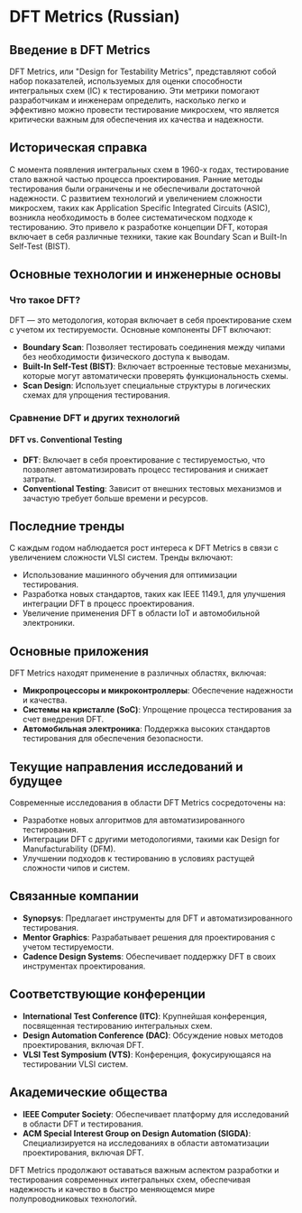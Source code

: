 # DFT Metrics (Russian)

## Введение в DFT Metrics

DFT Metrics, или "Design for Testability Metrics", представляют собой набор показателей, используемых для оценки способности интегральных схем (IC) к тестированию. Эти метрики помогают разработчикам и инженерам определить, насколько легко и эффективно можно провести тестирование микросхем, что является критически важным для обеспечения их качества и надежности. 

## Историческая справка

С момента появления интегральных схем в 1960-х годах, тестирование стало важной частью процесса проектирования. Ранние методы тестирования были ограничены и не обеспечивали достаточной надежности. С развитием технологий и увеличением сложности микросхем, таких как Application Specific Integrated Circuits (ASIC), возникла необходимость в более систематическом подходе к тестированию. Это привело к разработке концепции DFT, которая включает в себя различные техники, такие как Boundary Scan и Built-In Self-Test (BIST).

## Основные технологии и инженерные основы

### Что такое DFT?

DFT — это методология, которая включает в себя проектирование схем с учетом их тестируемости. Основные компоненты DFT включают:

- **Boundary Scan**: Позволяет тестировать соединения между чипами без необходимости физического доступа к выводам.
- **Built-In Self-Test (BIST)**: Включает встроенные тестовые механизмы, которые могут автоматически проверять функциональность схемы.
- **Scan Design**: Использует специальные структуры в логических схемах для упрощения тестирования.

### Сравнение DFT и других технологий

#### DFT vs. Conventional Testing

- **DFT**: Включает в себя проектирование с тестируемостью, что позволяет автоматизировать процесс тестирования и снижает затраты.
- **Conventional Testing**: Зависит от внешних тестовых механизмов и зачастую требует больше времени и ресурсов.

## Последние тренды

С каждым годом наблюдается рост интереса к DFT Metrics в связи с увеличением сложности VLSI систем. Тренды включают:

- Использование машинного обучения для оптимизации тестирования.
- Разработка новых стандартов, таких как IEEE 1149.1, для улучшения интеграции DFT в процесс проектирования.
- Увеличение применения DFT в области IoT и автомобильной электроники.

## Основные приложения

DFT Metrics находят применение в различных областях, включая:

- **Микропроцессоры и микроконтроллеры**: Обеспечение надежности и качества.
- **Системы на кристалле (SoC)**: Упрощение процесса тестирования за счет внедрения DFT.
- **Автомобильная электроника**: Поддержка высоких стандартов тестирования для обеспечения безопасности.

## Текущие направления исследований и будущее

Современные исследования в области DFT Metrics сосредоточены на:

- Разработке новых алгоритмов для автоматизированного тестирования.
- Интеграции DFT с другими методологиями, такими как Design for Manufacturability (DFM).
- Улучшении подходов к тестированию в условиях растущей сложности чипов и систем.

## Связанные компании

- **Synopsys**: Предлагает инструменты для DFT и автоматизированного тестирования.
- **Mentor Graphics**: Разрабатывает решения для проектирования с учетом тестируемости.
- **Cadence Design Systems**: Обеспечивает поддержку DFT в своих инструментах проектирования.

## Соответствующие конференции

- **International Test Conference (ITC)**: Крупнейшая конференция, посвященная тестированию интегральных схем.
- **Design Automation Conference (DAC)**: Обсуждение новых методов проектирования, включая DFT.
- **VLSI Test Symposium (VTS)**: Конференция, фокусирующаяся на тестировании VLSI систем.

## Академические общества

- **IEEE Computer Society**: Обеспечивает платформу для исследований в области DFT и тестирования.
- **ACM Special Interest Group on Design Automation (SIGDA)**: Специализируется на исследованиях в области автоматизации проектирования, включая DFT.

DFT Metrics продолжают оставаться важным аспектом разработки и тестирования современных интегральных схем, обеспечивая надежность и качество в быстро меняющемся мире полупроводниковых технологий.